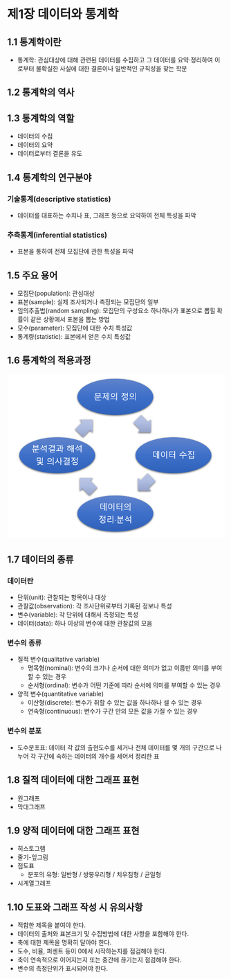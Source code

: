 # 제1장 데이터와 통계학

## 1.1 통계학이란

- 통계학: 관심대상에 대해 관련된 데이터를 수집하고 그 데이터를 요약·정리하여 이로부터 불확실한 사실에 대한 결론이나 일반적인 규칙성을 찾는 학문

## 1.2 통계학의 역사

## 1.3 통계학의 역할

- 데이터의 수집
- 데이터의 요약
- 데이터로부터 결론을 유도

## 1.4 통계학의 연구분야

### 기술통계(descriptive statistics)

- 데이터를 대표하는 수치나 표, 그래프 등으로 요약하여 전체 특성을 파악

### 추측통계(inferential statistics) 

- 표본을 통하여 전체 모집단에 관한 특성을 파악

## 1.5 주요 용어

- 모집단(population): 관심대상
- 표본(sample): 실제 조사되거나 측정되는 모집단의 일부
- 임의추출법(random sampling): 모집단의 구성요소 하나하나가 표본으로 뽑힐 확률이 같은 상황에서 표본을 뽑는 방법
- 모수(parameter): 모집단에 대한 수치 특성값
- 통계량(statistic): 표본에서 얻은 수치 특성값

## 1.6 통계학의 적용과정

![통계학의 적용과정](./image/1장_통계학의_적용과정.png)

## 1.7 데이터의 종류

### 데이터란

- 단위(unit): 관찰되는 항목이나 대상
- 관찰값(observation): 각 조사단위로부터 기록된 정보나 특성
- 변수(variable): 각 단위에 대해서 측정되는 특성
- 데이터(data): 하나 이상의 변수에 대한 관찰값의 모음

### 변수의 종류

- 질적 변수(qualitative variable)
  - 명목형(nominal): 변수의 크기나 순서에 대한 의미가 없고 이름만 의미를 부여할 수 있는 경우
  - 순서형(ordinal): 변수가 어떤 기준에 따라 순서에 의미를 부여할 수 있는 경우
- 양적 변수(quantitative variable)
  - 이산형(discrete): 변수가 취할 수 있는 값을 하나하나 셀 수 있는 경우
  - 연속형(continuous): 변수가 구간 안의 모든 값을 가질 수 있는 경우

### 변수의 분포

- 도수분포표: 데이터 각 값의 출현도수를 세거나 전체 데이터를 몇 개의 구간으로 나누어 각 구간에 속하는 데이터의 개수를 세어서 정리한 표

## 1.8 질적 데이터에 대한 그래프 표현

- 원그래프
- 막대그래프

## 1.9 양적 데이터에 대한 그래프 표현

- 히스토그램
- 줄기-잎그림
- 점도표
  - 분포의 유형: 일반형 / 쌍봉우리형 / 치우침형 / 균일형
- 시계열그래프

## 1.10 도표와 그래프 작성 시 유의사항

- 적합한 제목을 붙여야 한다.
- 데이터의 출처와 표본크기 및 수집방법에 대한 사항을 포함해야 한다.
- 축에 대한 제목을 명확히 달아야 한다.
- 도수, 비율, 퍼센트 등이 0에서 시작하는지를 점검해야 한다.
- 축이 연속적으로 이어지는지 또는 중간에 끊기는지 점검해야 한다.
- 변수의 측정단위가 표시되어야 한다.